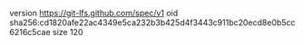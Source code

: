 version https://git-lfs.github.com/spec/v1
oid sha256:cd1820afe22ac4349e5ca232b3b425d4f3443c911bc20ecd8e0b5cc6216c5cae
size 120
